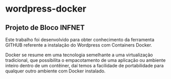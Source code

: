 # wordpress-docker
## Projeto de Bloco INFNET

Este trabalho foi desenvolvido para obter conhecimento da ferramenta GITHUB referente a instalação do Wordpress com Containers Docker.

Docker se resume em uma tecnologia semelhante a uma virtualização tradicional, que possibilita o empacotamento de uma aplicação ou ambiente inteiro dentro de um contêiner, daí temos a facilidade de portabilidade para qualquer outro ambiente com Docker instalado.
